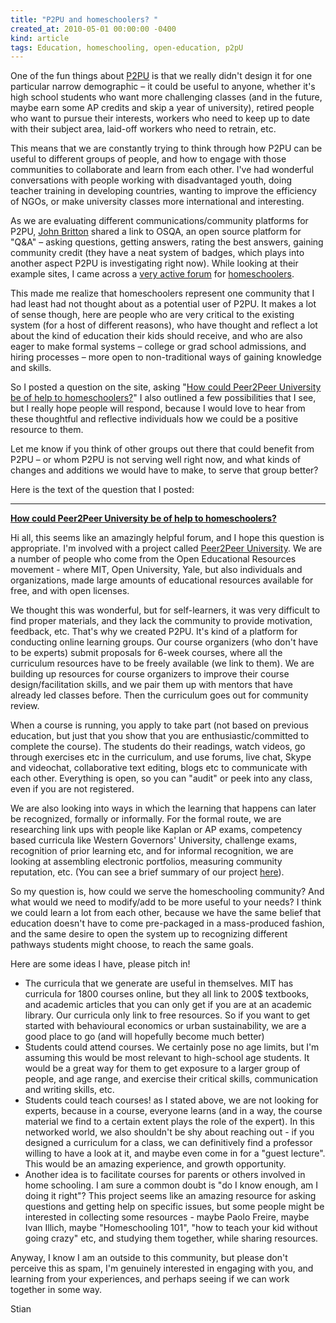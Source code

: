 ```yaml
---
title: "P2PU and homeschoolers? "
created_at: 2010-05-01 00:00:00 -0400
kind: article
tags: Education, homeschooling, open-education, p2pU
---
```


One of the fun things about [P2PU](http://p2pu.org) is that we really
didn't design it for one particular narrow demographic – it could be
useful to anyone, whether it's high school students who want more
challenging classes (and in the future, maybe earn some AP credits and
skip a year of university), retired people who want to pursue their
interests, workers who need to keep up to date with their subject area,
laid-off workers who need to retrain, etc.

This means that we are constantly trying to think through how P2PU can
be useful to different groups of people, and how to engage with those
communities to collaborate and learn from each other. I've had wonderful
conversations with people working with disadvantaged youth, doing
teacher training in developing countries, wanting to improve the
efficiency of NGOs, or make university classes more international and
interesting.

As we are evaluating different communications/community platforms for
P2PU, [John Britton](http://www.johndbritton.com/) shared a link to
OSQA, an open source platform for "Q&A" – asking questions, getting
answers, rating the best answers, gaining community credit (they have a
neat system of badges, which plays into another aspect P2PU is
investigating right now). While looking at their example sites, I came
across a [very active forum](http://homeschoolhelpdesk.com/) for
[homeschoolers](http://wikipedia.org/wiki/Homeschooling).

This made me realize that homeschoolers represent one community that I
had least had not thought about as a potential user of P2PU. It makes a
lot of sense though, here are people who are very critical to the
existing system (for a host of different reasons), who have thought and
reflect a lot about the kind of education their kids should receive, and
who are also eager to make formal systems – college or grad school
admissions, and hiring processes – more open to non-traditional ways of
gaining knowledge and skills.

So I posted a question on the site, asking "[How could Peer2Peer
University be of help to
homeschoolers?](http://homeschoolhelpdesk.com/question/153/how-could-peer2peer-university-be-of-help-to-homeschoolers)"
I also outlined a few possibilities that I see, but I really hope people
will respond, because I would love to hear from these thoughtful and
reflective individuals how we could be a positive resource to them.

Let me know if you think of other groups out there that could benefit
from P2PU – or whom P2PU is not serving well right now, and what kinds
of changes and additions we would have to make, to serve that group
better?

Here is the text of the question that I posted:

* * * * *

**[How could Peer2Peer University be of help to
homeschoolers?](http://homeschoolhelpdesk.com/question/153/how-could-peer2peer-university-be-of-help-to-homeschoolers)**

Hi all, this seems like an amazingly helpful forum, and I hope this
question is appropriate. I'm involved with a project called [Peer2Peer
University](http://p2pu.org). We are a number of people who come from
the Open Educational Resources movement - where MIT, Open University,
Yale, but also individuals and organizations, made large amounts of
educational resources available for free, and with open licenses.

We thought this was wonderful, but for self-learners, it was very
difficult to find proper materials, and they lack the community to
provide motivation, feedback, etc. That's why we created P2PU. It's kind
of a platform for conducting online learning groups. Our course
organizers (who don't have to be experts) submit proposals for 6-week
courses, where all the curriculum resources have to be freely available
(we link to them). We are building up resources for course organizers to
improve their course design/facilitation skills, and we pair them up
with mentors that have already led classes before. Then the curriculum
goes out for community review.

When a course is running, you apply to take part (not based on previous
education, but just that you show that you are enthusiastic/committed to
complete the course). The students do their readings, watch videos, go
through exercises etc in the curriculum, and use forums, live chat,
Skype and videochat, collaborative text editing, blogs etc to
communicate with each other. Everything is open, so you can "audit" or
peek into any class, even if you are not registered.

We are also looking into ways in which the learning that happens can
later be recognized, formally or informally. For the formal route, we
are researching link ups with people like Kaplan or AP exams, competency
based curricula like Western Governors' University, challenge exams,
recognition of prior learning etc, and for informal recognition, we are
looking at assembling electronic portfolios, measuring community
reputation, etc. (You can see a brief summary of our project
[here](http://www.vimeo.com/11158136)).

So my question is, how could we serve the homeschooling community? And
what would we need to modify/add to be more useful to your needs? I
think we could learn a lot from each other, because we have the same
belief that education doesn't have to come pre-packaged in a
mass-produced fashion, and the same desire to open the system up to
recognizing different pathways students might choose, to reach the same
goals.

Here are some ideas I have, please pitch in!

-   The curricula that we generate are useful in themselves. MIT has
  curricula for 1800 courses online, but they all link to 200\$
  textbooks, and academic articles that you can only get if you are at
  an academic library. Our curricula only link to free resources. So
  if you want to get started with behavioural economics or urban
  sustainability, we are a good place to go (and will hopefully become
  much better)
-   Students could attend courses. We certainly pose no age limits, but
  I'm assuming this would be most relevant to high-school age
  students. It would be a great way for them to get exposure to a
  larger group of people, and age range, and exercise their critical
  skills, communication and writing skills, etc.
-   Students could teach courses! as I stated above, we are not looking
  for experts, because in a course, everyone learns (and in a way, the
  course material we find to a certain extent plays the role of the
  expert). In this networked world, we also shouldn't be shy about
  reaching out - if you designed a curriculum for a class, we can
  definitively find a professor willing to have a look at it, and
  maybe even come in for a "guest lecture". This would be an amazing
  experience, and growth opportunity.
-   Another idea is to facilitate courses for parents or others involved
  in home schooling. I am sure a common doubt is "do I know enough, am
  I doing it right"? This project seems like an amazing resource for
  asking questions and getting help on specific issues, but some
  people might be interested in collecting some resources - maybe
  Paolo Freire, maybe Ivan Illich, maybe "Homeschooling 101", "how to
  teach your kid without going crazy" etc, and studying them together,
  while sharing resources.

Anyway, I know I am an outside to this community, but please don't
perceive this as spam, I'm genuinely interested in engaging with you,
and learning from your experiences, and perhaps seeing if we can work
together in some way.

Stian
